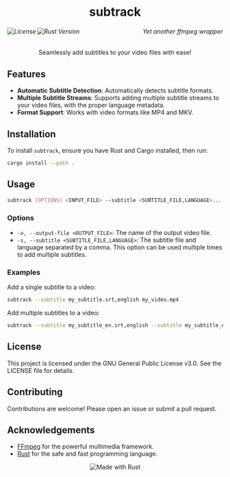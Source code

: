 <h1 align="center">subtrack</h1>
<div>
    <h6 align="right">
        <img align="left" src="https://img.shields.io/badge/license-GPLv3-blue.svg" alt="License">
        <img align="left" src="https://img.shields.io/badge/rust-1.56%2B-orange.svg" alt="Rust Version">
        Yet another ffmpeg wrapper
    </h6>
</div>

<p align="center">
  Seamlessly add subtitles to your video files with ease!
</p>

## Features

- **Automatic Subtitle Detection**: Automatically detects subtitle formats.
- **Multiple Subtitle Streams**: Supports adding multiple subtitle streams to your video files, with the proper language metadata.
- **Format Support**: Works with video formats like MP4 and MKV.

## Installation

To install `subtrack`, ensure you have Rust and Cargo installed, then run:

```sh
cargo install --path .
```

## Usage

```sh
subtrack [OPTIONS] <INPUT_FILE> --subtitle <SUBTITLE_FILE,LANGUAGE>...
```

### Options

- `-o, --output-file <OUTPUT_FILE>`: The name of the output video file.
- `-s, --subtitle <SUBTITLE_FILE,LANGUAGE>`: The subtitle file and language separated by a comma. This option can be used multiple times to add multiple subtitles.

### Examples

Add a single subtitle to a video:

```sh
subtrack --subtitle my_subtitle.srt,english my_video.mp4
```

Add multiple subtitles to a video:

```sh
subtrack --subtitle my_subtitle_en.srt,english --subtitle my_subtitle_es.srt,spanish my_video.mkv
```

## License

This project is licensed under the GNU General Public License v3.0. See the LICENSE file for details.

## Contributing

Contributions are welcome! Please open an issue or submit a pull request.

## Acknowledgements

- [FFmpeg](https://ffmpeg.org/) for the powerful multimedia framework.
- [Rust](https://www.rust-lang.org/) for the safe and fast programming language.

<p align="center">
  <img src="https://img.shields.io/badge/made%20with-rust-blue.svg" alt="Made with Rust">
</p>
